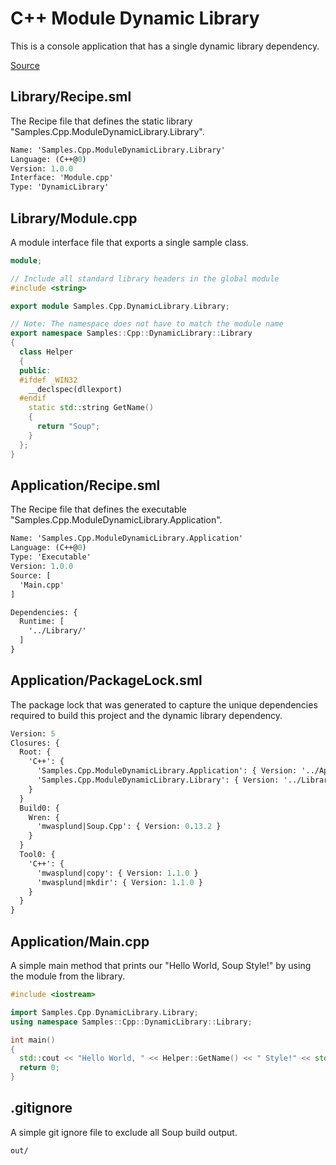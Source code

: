 # C++ Module Dynamic Library
This is a console application that has a single dynamic library dependency.

[Source](https://github.com/SoupBuild/Soup/tree/main/Samples/Cpp/ModuleDynamicLibrary)

## Library/Recipe.sml
The Recipe file that defines the static library "Samples.Cpp.ModuleDynamicLibrary.Library".
```sml
Name: 'Samples.Cpp.ModuleDynamicLibrary.Library'
Language: (C++@0)
Version: 1.0.0
Interface: 'Module.cpp'
Type: 'DynamicLibrary'
```

## Library/Module.cpp
A module interface file that exports a single sample class.
```cpp
module;

// Include all standard library headers in the global module
#include <string>

export module Samples.Cpp.DynamicLibrary.Library;

// Note: The namespace does not have to match the module name
export namespace Samples::Cpp::DynamicLibrary::Library
{
  class Helper
  {
  public:
  #ifdef _WIN32
    __declspec(dllexport)
  #endif
    static std::string GetName()
    {
      return "Soup";
    }
  };
}
```

## Application/Recipe.sml
The Recipe file that defines the executable "Samples.Cpp.ModuleDynamicLibrary.Application".
```sml
Name: 'Samples.Cpp.ModuleDynamicLibrary.Application'
Language: (C++@0)
Type: 'Executable'
Version: 1.0.0
Source: [
  'Main.cpp'
]

Dependencies: {
  Runtime: [
    '../Library/'
  ]
}
```

## Application/PackageLock.sml
The package lock that was generated to capture the unique dependencies required to build this project and the dynamic library dependency.
```sml
Version: 5
Closures: {
  Root: {
    'C++': {
      'Samples.Cpp.ModuleDynamicLibrary.Application': { Version: '../Application', Build: 'Build0', Tool: 'Tool0' }
      'Samples.Cpp.ModuleDynamicLibrary.Library': { Version: '../Library/', Build: 'Build0', Tool: 'Tool0' }
    }
  }
  Build0: {
    Wren: {
      'mwasplund|Soup.Cpp': { Version: 0.13.2 }
    }
  }
  Tool0: {
    'C++': {
      'mwasplund|copy': { Version: 1.1.0 }
      'mwasplund|mkdir': { Version: 1.1.0 }
    }
  }
}
```

## Application/Main.cpp
A simple main method that prints our "Hello World, Soup Style!" by using the module from the library.
```cpp
#include <iostream>

import Samples.Cpp.DynamicLibrary.Library;
using namespace Samples::Cpp::DynamicLibrary::Library;

int main()
{
  std::cout << "Hello World, " << Helper::GetName() << " Style!" << std::endl;
  return 0;
}

```

## .gitignore
A simple git ignore file to exclude all Soup build output.
```
out/
```
